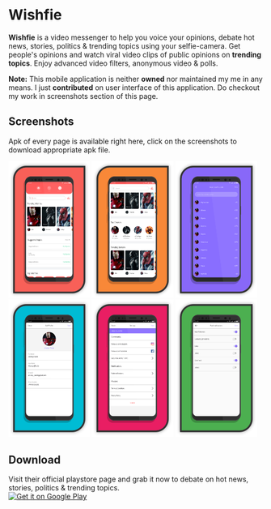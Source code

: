 # Wishfie
**Wishfie** is a video messenger to help you voice your opinions, debate hot news, stories, politics & trending topics using your selfie-camera. Get people's opinions and watch viral video clips of public opinions on **trending topics**. Enjoy advanced video filters, anonymous video & polls.  

**Note:** This mobile application is neither **owned** nor maintained my me in any means. I just **contributed** on user interface of this application. Do checkout my work in screenshots section of this page.

## Screenshots
Apk of every page is available right here, click on the screenshots to download appropriate apk file.  

[<img src="screenshots/home1.png" width="32%">](apks/home.apk?raw=true)
[<img src="screenshots/home2.png" width="32%">](apks/home.apk?raw=true)
[<img src="screenshots/country.png" width="32%">](apks/country.apk?raw=true)
[<img src="screenshots/profile.png" width="32%">](apks/profile.apk?raw=true)
[<img src="screenshots/settings.png" width="32%">](apks/settings.apk?raw=true)
[<img src="screenshots/notification.png" width="32%">](apks/notification.apk?raw=true)

## Download
Visit their official playstore page and grab it now to debate on hot news, stories, politics & trending topics.  
[<img alt="Get it on Google Play" height="80" src="https://play.google.com/intl/en_us/badges/images/generic/en_badge_web_generic.png">](https://play.google.com/store/apps/details?id=com.wishfie)
